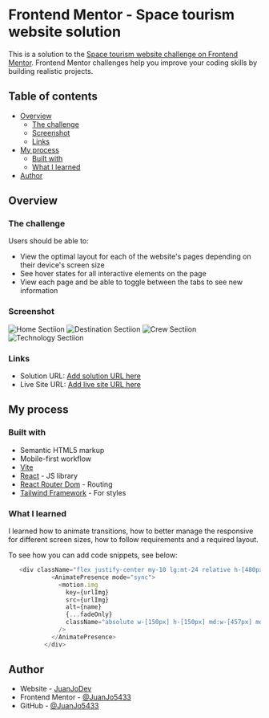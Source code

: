 # Frontend Mentor - Space tourism website solution

This is a solution to the [Space tourism website challenge on Frontend Mentor](https://www.frontendmentor.io/challenges/space-tourism-multipage-website-gRWj1URZ3). Frontend Mentor challenges help you improve your coding skills by building realistic projects. 

## Table of contents

- [Overview](#overview)
  - [The challenge](#the-challenge)
  - [Screenshot](#screenshot)
  - [Links](#links)
- [My process](#my-process)
  - [Built with](#built-with)
  - [What I learned](#what-i-learned)
- [Author](#author)



## Overview

### The challenge

Users should be able to:

- View the optimal layout for each of the website's pages depending on their device's screen size
- See hover states for all interactive elements on the page
- View each page and be able to toggle between the tabs to see new information

### Screenshot

![Home Sectiion](/screenshots/home.png)
![Destination Sectiion](/screenshots/destination.png)
![Crew Sectiion](/screenshots/crew.png)
![Technology Sectiion](/screenshots/technology.png)


### Links

- Solution URL: [Add solution URL here](https://github.com/JuanJo5433/Space-Tourism-WebSite)
- Live Site URL: [Add live site URL here](https://space-tourism-web-site-pearl.vercel.app/)

## My process

### Built with

- Semantic HTML5 markup
- Mobile-first workflow
- [Vite](https://vite.dev/) 
- [React](https://reactjs.org/) - JS library
- [React Router Dom](https://reactrouter.com/) - Routing
- [Tailwind Framework](https://tailwindcss.com/) - For styles


### What I learned

I learned how to animate transitions, how to better manage the responsive for different screen sizes, how to follow requirements and a required layout.

To see how you can add code snippets, see below:


```js
   <div className="flex justify-center my-10 lg:mt-24 relative h-[480px]">
            <AnimatePresence mode="sync">
              <motion.img
                key={urlImg}
                src={urlImg}
                alt={name}
                {...fadeOnly}
                className="absolute w-[150px] h-[150px] md:w-[457px] md:h-[457px] lg:w-[480px] lg:h-[480px] object-contain"
              />
            </AnimatePresence>
          </div>
```



## Author

- Website - [JuanJoDev](https://juanjodev.vercel.app/)
- Frontend Mentor - [@JuanJo5433](https://www.frontendmentor.io/profile/JuanJo5433)
- GitHub - [@JuanJo5433](https://github.com/JuanJo5433)


